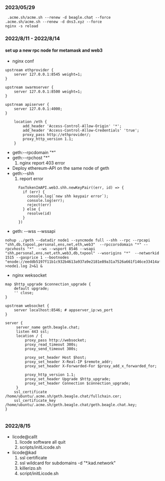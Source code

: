 ### 2023/05/29
```
 .acme.sh/acme.sh --renew -d beagle.chat --force
.acme.sh/acme.sh --renew -d dns3.xyz --force
nginx -s reload
```
### 2022/8/11 - 2022/8/14
#### set up a new rpc node for metamask and web3
- nginx conf
```
upstream ethprovider {
    server 127.0.0.1:8545 weight=1;
}

upstream swarmserver {
    server 127.0.0.1:8500 weight=1;
}

upstream apiserver {
    server 127.0.0.1:4000;
}

    location /eth {
        add_header 'Access-Control-Allow-Origin' '*';
        add_header 'Access-Control-Allow-Credentials' 'true';
        proxy_pass http://ethprovider/;
        proxy_http_version 1.1;
    }

```
- geth:--rpcdomain "*"
- geth:--rpchost "*"
  1. nginx report 403 error 
- Deploy ethereum-API on the same node of geth
- geth:--shh 
  1. report error 
```
      FaxTokenImAPI.web3.shh.newKeyPair((err, id) => {
        if (err) {
          console.log(`new shh keypair error`);
          console.log(err);
          reject(err)
        } else {
          resolve(id)
        }
      })

```
- geth: --wss --wssapi
```
nohup ../geth --datadir node1 --syncmode full --shh --rpc --rpcapi "shh,db,txpool,personal,ens,net,eth,web3"  --rpccorsdomain "*" --rpcvhosts "*"  --ws --wsport 8546 --wsapi "shh,personal,ens,net,eth,web3,db,txpool" --wsorigins "*"  --networkid 1515 --gasprice 1 --bootnodes "enode://eeddb5197f11b1c932b4613a937a9e2181e89a31a7526a661f146ce33414af4dfa5409639a24622559eb25f20fb16772ccdd81aa8d2764e2dbe77efa17d2295b@52.69.37.48:30301,enode://399c40c76434dbab54647d3310789e27bde00bb0ecff77c7d90efd76a862f99d6b2465c828d3eea59b7020329b765df7be480910e4e94fe0321e990aa6153eaa@118.190.79.30:30301" >node1.log 2>&1 &

```
- nginx weksocket
```
map $http_upgrade $connection_upgrade {
    default upgrade;
    '' close;
}

upstream websocket {
    server localhost:8546; # appserver_ip:ws_port
}

server {
     server_name geth.beagle.chat;
     listen 443 ssl;
     location / {
         proxy_pass http://websocket;
         proxy_read_timeout 300s;
         proxy_send_timeout 300s;

         proxy_set_header Host $host;
         proxy_set_header X-Real-IP $remote_addr;
         proxy_set_header X-Forwarded-For $proxy_add_x_forwarded_for;

         proxy_http_version 1.1;
         proxy_set_header Upgrade $http_upgrade;
         proxy_set_header Connection $connection_upgrade;
     }
    ssl_certificate /home/ubuntu/.acme.sh/geth.beagle.chat/fullchain.cer;
    ssl_certificate_key /home/ubuntu/.acme.sh/geth.beagle.chat/geth.beagle.chat.key;
}


```
### 2022/8/15
- licode@callt 
  1. licode software all quit 
  2. scripts/initLicode.sh
- licode@kad  
  1. ssl certificate
  2. ssl wildcard for subdomains -d "*.kad.network"
  3. killerizo.sh
  4. script/initLicode.sh
